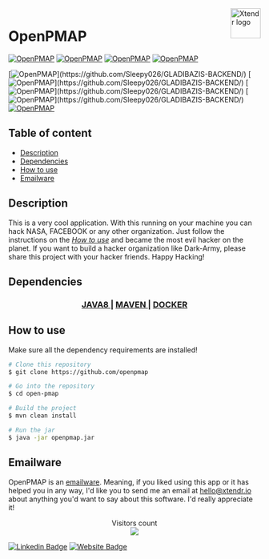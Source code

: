 <a href="https://xtendr.io/">
    <img src="https://xtendr.io/wp-content/uploads/2020/05/xtendr_logo_vilagoszold-2.png" alt="Xtendr logo" title="Xtendr" align="right" height="60px" />
</a>

OpenPMAP
======================

[![OpenPMAP](https://badges.pufler.dev/updated/Sleepy026/GLADIBAZIS-BACKEND/)](https://github.com/Sleepy026/GLADIBAZIS-BACKEND/)
[![OpenPMAP](https://badges.pufler.dev/created/Sleepy026/GLADIBAZIS-BACKEND/)](https://github.com/Sleepy026/GLADIBAZIS-BACKEND/)
[![OpenPMAP](https://badges.frapsoft.com/os/mit/mit.svg?v=102)](https://github.com/Sleepy026/GLADIBAZIS-BACKEND/)
[![OpenPMAP](https://badges.frapsoft.com/os/gpl/gpl.svg?v=102)](https://github.com/Sleepy026/GLADIBAZIS-BACKEND/)

[![OpenPMAP](https://img.shields.io/badge/maven%20-%231572B6.svg?&style=for-the-badge&logo=apache-maven&logoColor=white")](https://github.com/Sleepy026/GLADIBAZIS-BACKEND/)
[![OpenPMAP](https://img.shields.io/badge/java-%23ED8B00.svg?&style=for-the-badge&logo=java&logoColor=white")](https://github.com/Sleepy026/GLADIBAZIS-BACKEND/)
[![OpenPMAP](https://img.shields.io/badge/spring%20-%236DB33F.svg?&style=for-the-badge&logo=spring&logoColor=white")](https://github.com/Sleepy026/GLADIBAZIS-BACKEND/)
[![OpenPMAP](https://img.shields.io/badge/scala-%23DC322F.svg?&style=for-the-badge&logo=scala&logoColor=white")](https://github.com/Sleepy026/GLADIBAZIS-BACKEND/)
[![OpenPMAP](https://img.shields.io/badge/docker%20-%230db7ed.svg?&style=for-the-badge&logo=docker&logoColor=white)](https://github.com/Sleepy026/GLADIBAZIS-BACKEND/)

## Table of content

- [Description](#Description)
- [Dependencies](#dependencies)
- [How to use](#how-to-use)
- [Emailware](#emailware)

## Description

This is a very cool application. With this running on your machine you can hack NASA, FACEBOOK or any other organization.
Just follow the instructions on the _[How to use](#how-to-use)_ and became the most evil hacker on the planet.
If you want to build a hacker organization like Dark-Army, please share this project with your hacker friends.
Happy Hacking!

## Dependencies

<div align="center">
  <h3>
    <a href="https://java.com/en/download/help/download_options.html">
    JAVA8
    </a>
    <span> | </span>
    <a href="https://maven.apache.org/install.html">
    MAVEN
    </a>
    <span> | </span>
    <a href="https://docs.docker.com/get-docker/">
    DOCKER
    </a>
  </h3>
</div>

## How to use

Make sure all the dependency requirements are installed!

```bash
# Clone this repository
$ git clone https://github.com/openpmap

# Go into the repository
$ cd open-pmap

# Build the project
$ mvn clean install

# Run the jar
$ java -jar openpmap.jar
```

## Emailware

OpenPMAP is an [emailware](https://en.wiktionary.org/wiki/emailware). Meaning, if you liked using this app or it has helped you in any way, I'd like you to send me an email at <hello@xtendr.io> about anything you'd want to say about this software. I'd really appreciate it!

<p align="center"> 
  Visitors count<br>
  <img src="https://profile-counter.glitch.me/Sleepy026/count.svg" />
</p>

[![Linkedin Badge](https://img.shields.io/badge/-Xtendr-blue?style=flat-square&logo=Linkedin&logoColor=white&link=https://www.linkedin.com/company/xtendr)](https://www.linkedin.com/company/xtendr)
[![Website Badge](https://img.shields.io/badge/-xtendr.io-e34f26?style=flat-square&logo=Google-Chrome&logoColor=white&link=https://xtendr.io/)](https://xtendr.io/)
